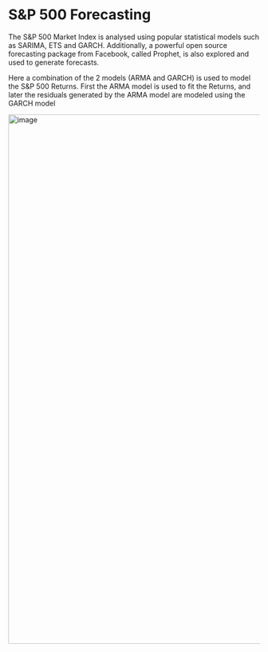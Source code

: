 # S&P 500 Forecasting

The S&P 500 Market Index is analysed using popular statistical models such as SARIMA, ETS and GARCH. Additionally, a powerful open source forecasting package from Facebook, called Prophet, is also explored and used to generate forecasts.

Here a combination of the 2 models (ARMA and GARCH) is used to model the S&P 500 Returns. First the ARMA model is used to fit the Returns, and later the residuals generated by the ARMA model are modeled using the GARCH model

<img width="1060" alt="image" src="https://user-images.githubusercontent.com/45330067/165000661-172f2d29-607f-49f5-9cd5-e17d80a589c1.png">
